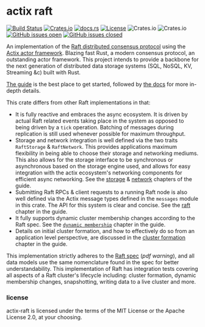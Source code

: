actix raft
==========
[![Build Status](https://travis-ci.com/railgun-rs/actix-raft.svg?branch=master)](https://travis-ci.com/railgun-rs/actix-raft)
[![Crates.io](https://img.shields.io/crates/v/actix-raft.svg)](https://crates.io/crates/actix-raft)
[![docs.rs](https://docs.rs/actix-raft/badge.svg)](https://docs.rs/actix-raft)
[![License](https://img.shields.io/badge/license-MIT%2FApache--2.0-blue)](LICENSE)
![Crates.io](https://img.shields.io/crates/d/actix-raft.svg)
![Crates.io](https://img.shields.io/crates/dv/actix-raft.svg)
[![GitHub issues open](https://img.shields.io/github/issues-raw/railgun-rs/actix-raft.svg)]()
[![GitHub issues closed](https://img.shields.io/github/issues-closed-raw/railgun-rs/actix-raft.svg)]()

An implementation of the [Raft distributed consensus protocol](https://raft.github.io/) using the [Actix actor framework](https://github.com/actix/actix). Blazing fast Rust, a modern consensus protocol, an outstanding actor framework. This project intends to provide a backbone for the next generation of distributed data storage systems (SQL, NoSQL, KV, Streaming &c) built with Rust.

[The guide](https://railgun-rs.github.io/actix-raft) is the best place to get started, followed by [the docs](https://docs.rs/actix-raft/latest/actix_raft/) for more in-depth details.

This crate differs from other Raft implementations in that:
- It is fully reactive and embraces the async ecosystem. It is driven by actual Raft related events taking place in the system as opposed to being driven by a `tick` operation. Batching of messages during replication is still used whenever possible for maximum throughput.
- Storage and network integration is well defined via the two traits `RaftStorage` & `RaftNetwork`. This provides applications maximum flexibility in being able to choose their storage and networking mediums. This also allows for the storage interface to be synchronous or asynchronous based on the storage engine used, and allows for easy integration with the actix ecosystem's networking components for efficient async networking. See the [storage](https://railgun-rs.github.io/actix-raft/storage.html) & [network](https://railgun-rs.github.io/actix-raft/network.html) chapters of the guide.
- Submitting Raft RPCs & client requests to a running Raft node is also well defined via the Actix message types defined in the `messages` module in this crate. The API for this system is clear and concise. See the [raft](https://railgun-rs.github.io/actix-raft/raft.html) chapter in the guide.
- It fully supports dynamic cluster membership changes according to the Raft spec. See the [`dynamic membership`](https://railgun-rs.github.io/actix-raft/dynamix-membership.html) chapter in the guide.
- Details on initial cluster formation, and how to effectively do so from an application level perspective, are discussed in the [cluster formation](https://railgun-rs.github.io/actix-raft/cluster-formation.html) chapter in the guide.

This implementation strictly adheres to the [Raft spec](https://raft.github.io/raft.pdf) (*pdf warning*), and all data models use the same nomenclature found in the spec for better understandability. This implementation of Raft has integration tests covering all aspects of a Raft cluster's lifecycle including: cluster formation, dynamic membership changes, snapshotting, writing data to a live cluster and more.

### license
actix-raft is licensed under the terms of the MIT License or the Apache License 2.0, at your choosing.
